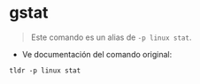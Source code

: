 # gstat

> Este comando es un alias de `-p linux stat`.

- Ve documentación del comando original:

`tldr -p linux stat`
